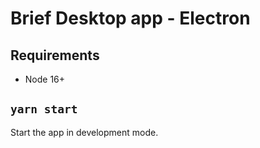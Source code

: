 # Brief Desktop app - Electron

## Requirements

- Node 16+

## `yarn start`

Start the app in development mode.
